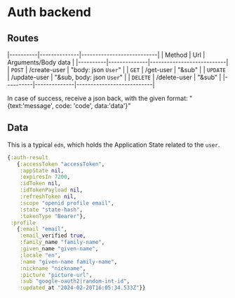 # Auth backend

## Routes

<!-- table -->
|----------|--------------|---------------------------|
| Method   | Url          | Arguments/Body data       |
|----------|--------------|---------------------------|
| `POST`   | /create-user | "body: json `User`"       |
| `GET`    | /get-user    | "&sub"                    |
| `UPDATE` | /update-user | "&sub, body: json `User`" |
| `DELETE` | /delete-user | "&sub"                    |
|----------|--------------|---------------------------|

In case of success, receive a json back, with the given format:
"{text:'message', code: 'code', data:'data'}"

## Data 

This is a typical `edn`, which holds the Application State related to the `user`.
``` clj
{:auth-result
   {:accessToken "accessToken",
    :appState nil,
    :expiresIn 7200,
    :idToken nil,
    :idTokenPayload nil,
    :refreshToken nil,
    :scope "openid profile email",
    :state "state-hash",
    :tokenType "Bearer"},
 :profile
   {:email "email",
    :email_verified true,
    :family_name "family-name",
    :given_name "given-name",
    :locale "en",
    :name "given-name family-name",
    :nickname "nickname",
    :picture "picture-url",
    :sub "google-oauth2|random-int-id",
    :updated_at "2024-02-20T16:05:34.533Z"}}
```
